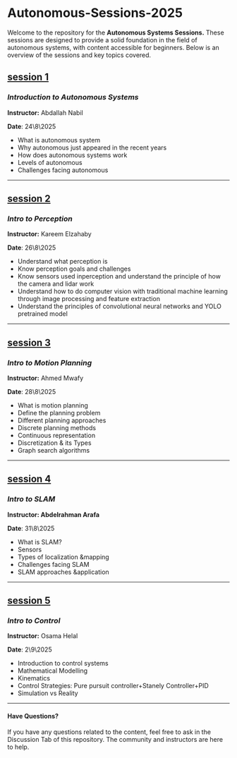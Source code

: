 # Autonomous-Sessions-2025

Welcome to the repository for the **Autonomous Systems Sessions.** These sessions are designed to provide a solid foundation in the field of autonomous systems, with content accessible for beginners. Below is an overview of the sessions and key topics covered.

## [session  1 ](1.Intro/Introduction_to_autonomous_system.md)

### *Introduction to Autonomous Systems*

**Instructor:** Abdallah Nabil

**Date**: 24\8\2025

* What is autonomous system
* Why autonomous just appeared in the recent years
* How does autonomous systems work
* Levels of autonomous
* Challenges facing autonomous

---

## [session  2 ](2.Perception/perception.md)

### *Intro to Perception*

**Instructor:** Kareem Elzahaby

**Date**: 26\8\2025

* Understand what perception is
* Know perception goals and challenges
* Know sensors used inperception and understand the principle of how the camera and lidar work
* Understand how to do computer vision with traditional machine learning through image processing and feature extraction
* Understand the principles of convolutional neural networks and YOLO pretrained model

---

## [session  3](3.SLAM/SLAM.md)

### *Intro to Motion Planning*

**Instructor:** Ahmed Mwafy

**Date**: 28\8\2025

* What is motion planning
* Define the planning problem
* Different planning approaches
* Discrete planning methods
* Continuous representation
* Discretization & its Types
* Graph search algorithms

---

## [session  4](4.motion_planning/motion_planning.md)

### *Intro to SLAM*

**Instructor: Abdelrahman Arafa**

**Date**: 31\8\2025

* What is SLAM?
* Sensors
* Types of localization &mapping
* Challenges facing SLAM
* SLAM approaches &application

---



## [session  5](5.control/Control.md)

### *Intro to Control*

**Instructor:** Osama Helal

**Date**: 2\9\2025

* Introduction to control systems
* Mathematical Modelling
* Kinematics
* Control Strategies: Pure pursuit controller+Stanely Controller+PID
* Simulation vs Reality

---

#### Have Questions?

If you have any questions related to the content, feel free to ask in the Discussion Tab of this repository. The community and instructors are here to help.
